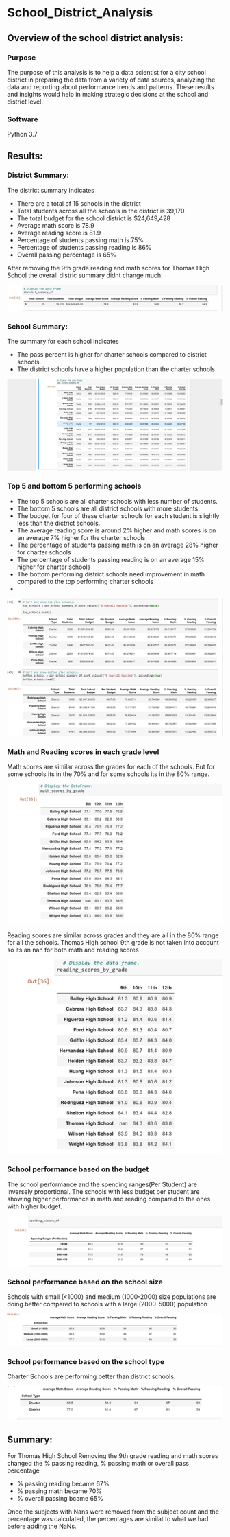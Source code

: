 # School_District_Analysis

## Overview of the school district analysis:
### Purpose
The purpose of this analysis is to help a data scientist for a city school district in preparing the data from a variety of data sources, analyzing the data  and reporting about performance trends and patterns. These results and insights would help in making strategic decisions at the school and district level.    

### Software 
Python 3.7

## Results:
### District Summary:
The district summary indicates 
- There are a total of 15 schools in the district
- Total students across all the schools in the district is 39,170
- The total budget for the school district is $24,649,428
- Average math score is 78.9
- Average reading score is 81.9 
- Percentage of students passing math is 75%
- Percentage of students passing reading is 86%
- Overall passing percentage is 65%

After removing the 9th grade reading and math scores for Thomas High School the overall distric summary didnt change much.

![image](https://github.com/vijayabme/School_District_Analysis/blob/main/Resources/district_summary_df.jpg)

### School Summary:
The summary for each school indicates 
- The pass percent is higher for charter schools compared to district schools.
- The district schools have a higher population than the charter schools

![image](https://github.com/vijayabme/School_District_Analysis/blob/main/Resources/per_school_summary_df_before.jpg)

### Top 5 and bottom 5 performing schools
- The top 5 schools are all charter schools with less number of students.
- The bottom 5 schools are all district schools with more students.
- The budget for four of these charter schools for each student is slightly less than the dictrict schools.
- The average reading score is around 2% higher and math scores is on an average 7% higher for the charter schools  
- The percentage of students passing math is on an average 28% higher for charter schools
- The percentage of students passing reading is on an average 15% higher for charter schools
- The bottom performing district schools need improvement in math compared to the top performing charter schools
- 
![image](https://github.com/vijayabme/School_District_Analysis/blob/main/Resources/top5_bottom5_schools.jpg)
### Math and Reading scores in each grade level
Math scores are similar across the grades for each of the schools. But for some schools its in the 70% and for some schools its in the 80% range.

![image](https://github.com/vijayabme/School_District_Analysis/blob/main/Resources/MathScores_by_grade.jpg)

Reading scores are similar across grades and they are all in the 80% range for all the schools.
Thomas High school 9th grade is not taken into account so its an nan for both math and reading scores

![image](https://github.com/vijayabme/School_District_Analysis/blob/main/Resources/Reading_scores_bygrade.jpg)
### School performance based on the budget
The school performance and the spending ranges(Per Student) are inversely proportional.
The schools with less budget per student are showing higher performance in math and reading compared to the ones with higher budget.

![image](https://github.com/vijayabme/School_District_Analysis/blob/main/Resources/Performance_budget.jpg)
### School performance based on the school size
Schools with small (<1000) and medium (1000-2000) size populations are doing better compared to schools with a large (2000-5000) population

![image](https://github.com/vijayabme/School_District_Analysis/blob/main/Resources/Performance_SchoolSize.jpg)
### School performance based on the school type
Charter Schools are performing better than district schools.

![image](https://github.com/vijayabme/School_District_Analysis/blob/main/Resources/Performance_SchoolType.jpg)

## Summary:
For Thomas High School Removing the 9th grade reading and math scores changed the % passing reading, % passing math or overall pass percentage 
- % passing reading became 67%
- % passing math became 70%
- % overall passing bcame 65%

Once the subjects with Nans were removed from the subject count and the percentage was calculated, the percentages are similat to what we had before adding the NaNs.

